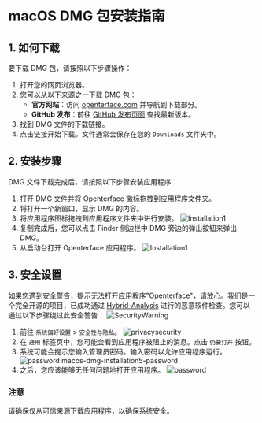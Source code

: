 # macOS DMG 包安装指南

## 1. 如何下载

要下载 DMG 包，请按照以下步骤操作：

1. 打开您的网页浏览器。
2. 您可以从以下来源之一下载 DMG 包：
   - **官方网站**：访问 [openterface.com](https://openterface.com) 并导航到下载部分。
   - **GitHub 发布**：前往 [GitHub 发布页面](https://github.com/TechxArtisanStudio/Openterface_MacOS/releases) 查找最新版本。
3. 找到 DMG 文件的下载链接。
4. 点击链接开始下载。文件通常会保存在您的 `Downloads` 文件夹中。

## 2. 安装步骤

DMG 文件下载完成后，请按照以下步骤安装应用程序：

1. 打开 DMG 文件并将 Openterface 徽标拖拽到应用程序文件夹。
2. 将打开一个新窗口，显示 DMG 的内容。
3. 将应用程序图标拖拽到应用程序文件夹中进行安装。
![Installation1](https://assets.openterface.com/images/guide/macos-dmg-installation1.webp)
4. 复制完成后，您可以点击 Finder 侧边栏中 DMG 旁边的弹出按钮来弹出 DMG。
5. 从启动台打开 Openterface 应用程序。
![Installation1](https://assets.openterface.com/images/guide/macos-dmg-installation2.webp)


## 3. 安全设置

如果您遇到安全警告，提示无法打开应用程序"Openterface"，请放心。我们是一个完全开源的项目，已成功通过 [Hybrid-Analysis](https://www.hybrid-analysis.com/) 进行的恶意软件检查。您可以通过以下步骤绕过此安全警告：
![SecurityWarning](https://assets.openterface.com/images/guide/macos-dmg-installation3-not-opened.webp)

1. 前往 `系统偏好设置` > `安全性与隐私`。
![privacysecurity](https://assets.openterface.com/images/guide/macos-dmg-installation4-privacysecurity.webp)
2. 在 `通用` 标签页中，您可能会看到应用程序被阻止的消息。点击 `仍要打开` 按钮。
3. 系统可能会提示您输入管理员密码。输入密码以允许应用程序运行。
![password](https://assets.openterface.com/images/guide/macos-dmg-installation5-password.webp)
macos-dmg-installation5-password
4. 之后，您应该能够无任何问题地打开应用程序。
![password](https://assets.openterface.com/images/guide/macos-dmg-installation6-opened.webp)

### 注意

请确保仅从可信来源下载应用程序，以确保系统安全。
